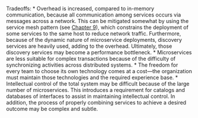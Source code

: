 Tradeoffs: *  Overhead is increased, compared to in-memory communication, because all communication among services occurs via messages across a network. This can be mitigated somewhat by using the service mesh pattern (see [Chapter 9](ch09.xhtml#ch09)), which constrains the deployment of some services to the same host to reduce network traffic. Furthermore, because of the dynamic nature of microservice deployments, discovery services are heavily used, adding to the overhead. Ultimately, those discovery services may become a performance bottleneck. *  Microservices are less suitable for complex transactions because of the difficulty of synchronizing activities across distributed systems. *  The freedom for every team to choose its own technology comes at a cost—the organization must maintain those technologies and the required experience base. *  Intellectual control of the total system may be difficult because of the large number of microservices. This introduces a requirement for catalogs and databases of interfaces to assist in maintaining intellectual control. In addition, the process of properly combining services to achieve a desired outcome may be complex and subtle.